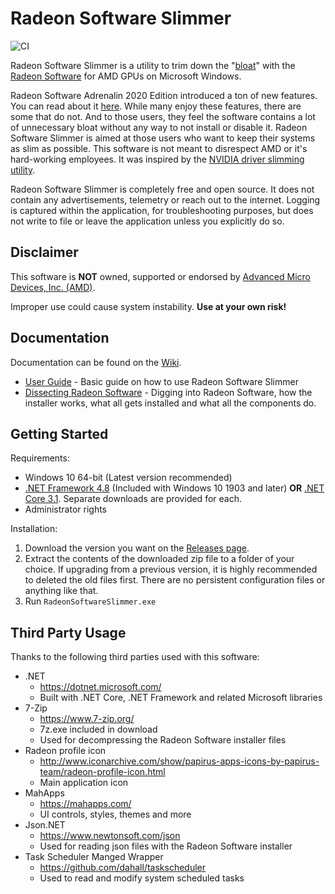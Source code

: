 # Radeon Software Slimmer

![CI](https://github.com/GSDragoon/RadeonSoftwareSlimmer/workflows/CI/badge.svg?branch=master)

Radeon Software Slimmer is a utility to trim down the "[bloat](https://en.wikipedia.org/wiki/Software_bloat)" with the [Radeon Software](https://www.amd.com/en/technologies/radeon-software) for AMD GPUs on Microsoft Windows.

Radeon Software Adrenalin 2020 Edition introduced a ton of new features. You can read about it [here](https://community.amd.com/community/gaming/blog/2019/12/10/change-the-way-you-game-with-amd-radeon-software-adrenalin-2020-edition). While many enjoy these features, there are some that do not. And to those users, they feel the software contains a lot of unnecessary bloat without any way to not install or disable it. Radeon Software Slimmer is aimed at those users who want to keep their systems as slim as possible. This software is not meant to disrespect AMD or it's hard-working employees. It was inspired by the [NVIDIA driver slimming utility](https://www.guru3d.com/files-details/nvidia-driver-slimming-utility.html).

Radeon Software Slimmer is completely free and open source. It does not contain any advertisements, telemetry or reach out to the internet. Logging is captured within the application, for troubleshooting purposes, but does not write to file or leave the application unless you explicitly do so.

## Disclaimer

This software is **NOT** owned, supported or endorsed by [Advanced Micro Devices, Inc. (AMD)](https://www.amd.com/).

Improper use could cause system instability. **Use at your own risk!**

## Documentation

Documentation can be found on the [Wiki](https://github.com/GSDragoon/RadeonSoftwareSlimmer/wiki).

* [User Guide](https://github.com/GSDragoon/RadeonSoftwareSlimmer/wiki/User-Guide) - Basic guide on how to use Radeon Software Slimmer
* [Dissecting Radeon Software](https://github.com/GSDragoon/RadeonSoftwareSlimmer/wiki/Dissecting-Radeon-Software) - Digging into Radeon Software, how the installer works, what all gets installed and what all the components do.

## Getting Started

Requirements:
* Windows 10 64-bit (Latest version recommended)
* [.NET Framework 4.8](https://dotnet.microsoft.com/download/dotnet-framework/net48) (Included with Windows 10 1903 and later) **OR** [.NET Core 3.1](https://dotnet.microsoft.com/download/dotnet-core/3.1). Separate downloads are provided for each.
* Administrator rights

Installation:
1. Download the version you want on the [Releases page](https://github.com/GSDragoon/RadeonSoftwareSlimmer/releases).
2. Extract the contents of the downloaded zip file to a folder of your choice. If upgrading from a previous version, it is highly recommended to deleted the old files first. There are no persistent configuration files or anything like that.
3. Run `RadeonSoftwareSlimmer.exe`

## Third Party Usage

Thanks to the following third parties used with this software:

* .NET
  * https://dotnet.microsoft.com/
  * Built with .NET Core, .NET Framework and related Microsoft libraries
* 7-Zip
  * https://www.7-zip.org/
  * 7z.exe included in download
  * Used for decompressing the Radeon Software installer files
* Radeon profile icon
  * http://www.iconarchive.com/show/papirus-apps-icons-by-papirus-team/radeon-profile-icon.html
  * Main application icon
* MahApps
  * https://mahapps.com/
  * UI controls, styles, themes and more
* Json.NET
  * https://www.newtonsoft.com/json
  * Used for reading json files with the Radeon Software installer
* Task Scheduler Manged Wrapper
  * https://github.com/dahall/taskscheduler
  * Used to read and modify system scheduled tasks